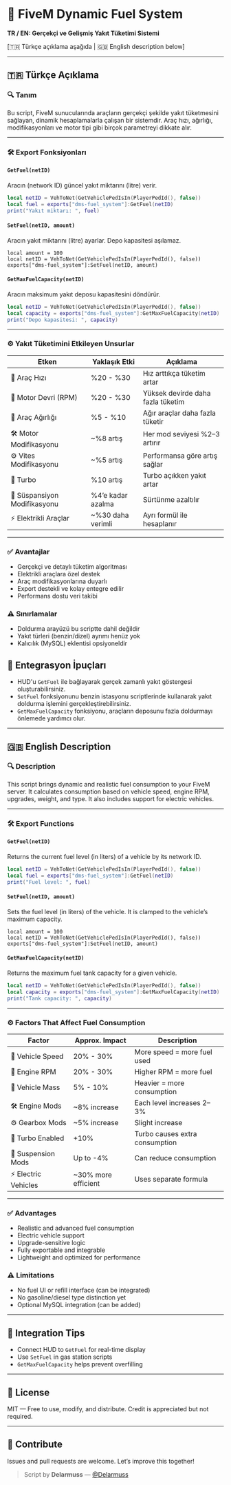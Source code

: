 # 🚗 FiveM Dynamic Fuel System  
**TR / EN: Gerçekçi ve Gelişmiş Yakıt Tüketimi Sistemi**

[🇹🇷 Türkçe açıklama aşağıda | 🇬🇧 English description below]

---

## 🇹🇷 Türkçe Açıklama

### 🔍 Tanım
Bu script, FiveM sunucularında araçların gerçekçi şekilde yakıt tüketmesini sağlayan, dinamik hesaplamalarla çalışan bir sistemdir. Araç hızı, ağırlığı, modifikasyonları ve motor tipi gibi birçok parametreyi dikkate alır.

---

### 🛠️ Export Fonksiyonları

#### `GetFuel(netID)`
Aracın (network ID) güncel yakıt miktarını (litre) verir.

```lua
local netID = VehToNet(GetVehiclePedIsIn(PlayerPedId(), false))
local fuel = exports["dms-fuel_system"]:GetFuel(netID)
print("Yakıt miktarı: ", fuel)
```

#### `SetFuel(netID, amount)`
Aracın yakıt miktarını (litre) ayarlar. Depo kapasitesi aşılamaz.

```
local amount = 100
local netID = VehToNet(GetVehiclePedIsIn(PlayerPedId(), false))
exports["dms-fuel_system"]:SetFuel(netID, amount)
```

#### `GetMaxFuelCapacity(netID)`
Aracın maksimum yakıt deposu kapasitesini döndürür.

```lua
local netID = VehToNet(GetVehiclePedIsIn(PlayerPedId(), false))
local capacity = exports["dms-fuel_system"]:GetMaxFuelCapacity(netID)
print("Depo kapasitesi: ", capacity)
```
---

### ⚙️ Yakıt Tüketimini Etkileyen Unsurlar

| Etken                         | Yaklaşık Etki | Açıklama |
|------------------------------|---------------|----------|
| 🚀 Araç Hızı                 | %20 - %30     | Hız arttıkça tüketim artar |
| 🔁 Motor Devri (RPM)         | %20 - %30     | Yüksek devirde daha fazla tüketim |
| 🧱 Araç Ağırlığı             | %5 - %10      | Ağır araçlar daha fazla tüketir |
| 🛠️ Motor Modifikasyonu      | ~%8 artış     | Her mod seviyesi %2–3 artırır |
| ⚙️ Vites Modifikasyonu      | ~%5 artış     | Performansa göre artış sağlar |
| 💨 Turbo                     | %10 artış     | Turbo açıkken yakıt artar |
| 🛞 Süspansiyon Modifikasyonu| %4’e kadar azalma | Sürtünme azaltılır |
| ⚡ Elektrikli Araçlar        | ~%30 daha verimli | Ayrı formül ile hesaplanır |

---

### ✅ Avantajlar

- Gerçekçi ve detaylı tüketim algoritması
- Elektrikli araçlara özel destek
- Araç modifikasyonlarına duyarlı
- Export destekli ve kolay entegre edilir
- Performans dostu veri takibi

### ⚠️ Sınırlamalar

- Doldurma arayüzü bu scriptte dahil değildir
- Yakıt türleri (benzin/dizel) ayrımı henüz yok
- Kalıcılık (MySQL) eklentisi opsiyoneldir

## 🔧 Entegrasyon İpuçları

- HUD'u `GetFuel` ile bağlayarak gerçek zamanlı yakıt göstergesi oluşturabilirsiniz.
- `SetFuel` fonksiyonunu benzin istasyonu scriptlerinde kullanarak yakıt doldurma işlemini gerçekleştirebilirsiniz.
- `GetMaxFuelCapacity` fonksiyonu, araçların deposunu fazla doldurmayı önlemede yardımcı olur.

---

## 🇬🇧 English Description

### 🔍 Description
This script brings dynamic and realistic fuel consumption to your FiveM server. It calculates consumption based on vehicle speed, engine RPM, upgrades, weight, and type. It also includes support for electric vehicles.

---

### 🛠️ Export Functions

#### `GetFuel(netID)`
Returns the current fuel level (in liters) of a vehicle by its network ID.

```lua
local netID = VehToNet(GetVehiclePedIsIn(PlayerPedId(), false))
local fuel = exports["dms-fuel_system"]:GetFuel(netID)
print("Fuel level: ", fuel)
```

#### `SetFuel(netID, amount)`
Sets the fuel level (in liters) of the vehicle. It is clamped to the vehicle’s maximum capacity.

```
local amount = 100
local netID = VehToNet(GetVehiclePedIsIn(PlayerPedId(), false))
exports["dms-fuel_system"]:SetFuel(netID, amount)
```

#### `GetMaxFuelCapacity(netID)`
Returns the maximum fuel tank capacity for a given vehicle.

```lua
local netID = VehToNet(GetVehiclePedIsIn(PlayerPedId(), false))
local capacity = exports["dms-fuel_system"]:GetMaxFuelCapacity(netID)
print("Tank capacity: ", capacity)
```
---

### ⚙️ Factors That Affect Fuel Consumption

| Factor                       | Approx. Impact | Description |
|-----------------------------|----------------|-------------|
| 🚀 Vehicle Speed            | 20% - 30%      | More speed = more fuel used |
| 🔁 Engine RPM               | 20% - 30%      | Higher RPM = more fuel |
| 🧱 Vehicle Mass             | 5% - 10%       | Heavier = more consumption |
| 🛠️ Engine Mods             | ~8% increase   | Each level increases 2–3% |
| ⚙️ Gearbox Mods            | ~5% increase   | Slight increase |
| 💨 Turbo Enabled           | +10%           | Turbo causes extra consumption |
| 🛞 Suspension Mods         | Up to -4%      | Can reduce consumption |
| ⚡ Electric Vehicles        | ~30% more efficient | Uses separate formula |

---

### ✅ Advantages

- Realistic and advanced fuel consumption
- Electric vehicle support
- Upgrade-sensitive logic
- Fully exportable and integrable
- Lightweight and optimized for performance

### ⚠️ Limitations

- No fuel UI or refill interface (can be integrated)
- No gasoline/diesel type distinction yet
- Optional MySQL integration (can be added)

---

## 🔧 Integration Tips

- Connect HUD to `GetFuel` for real-time display
- Use `SetFuel` in gas station scripts
- `GetMaxFuelCapacity` helps prevent overfilling

---

## 📄 License
MIT — Free to use, modify, and distribute. Credit is appreciated but not required.

---

## 🤝 Contribute
Issues and pull requests are welcome. Let’s improve this together!

> Script by **Delarmuss** — [@Delarmuss](https://github.com/delarmuss)

